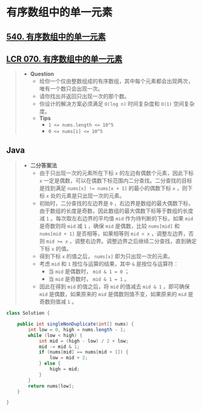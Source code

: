 # 有序数组中的单一元素

## [540. 有序数组中的单一元素](https://leetcode.cn/problems/single-element-in-a-sorted-array/)

## [LCR 070. 有序数组中的单一元素](https://leetcode.cn/problems/skFtm2/)

> - **Question**
>   - 给你一个仅由整数组成的有序数组，其中每个元素都会出现两次，唯有一个数只会出现一次。
>   - 请你找出并返回只出现一次的那个数。
>   - 你设计的解决方案必须满足 `O(log n)` 时间复杂度和 `O(1)` 空间复杂度。
>   - **Tips**
>     - `1 <= nums.length <= 10^5`
>     - `0 <= nums[i] <= 10^5`

## Java

> - **二分答案法**
>   - 由于只出现一次的元素所在下标 `x` 的左边有偶数个元素，因此下标 `x` 一定是偶数，可以在偶数下标范围内二分查找。二分查找的目标是找到满足 `nums[x] != nums[x + 1]` 的最小的偶数下标 `x` ，则下标 `x` 处的元素是只出现一次的元素。
>   - 初始时，二分查找的左边界是 `0` ，右边界是数组的最大偶数下标，由于数组的长度是奇数，因此数组的最大偶数下标等于数组的长度减 `1` 。每次取左右边界的平均值 `mid` 作为待判断的下标，如果 `mid` 是奇数则将 `mid` 减 `1` ，确保 `mid` 是偶数，比较 `nums[mid]` 和 `nums[mid + 1]` 是否相等，如果相等则 `mid < x` ，调整左边界，否则 `mid >= x` ，调整右边界。调整边界之后继续二分查找，直到确定下标 `x` 的值。
>   - 得到下标 `x` 的值之后， `nums[x]` 即为只出现一次的元素。
>   - 考虑 `mid` 和 `1` 按位与运算的结果，其中 `&` 是按位与运算符：
>     - 当 `mid` 是偶数时， `mid & 1 = 0` ；
>     - 当 `mid` 是奇数时， `mid & 1 = 1` 。
>   - 因此在得到 `mid` 的值之后，将 `mid` 的值减去 `mid & 1` ，即可确保 `mid` 是偶数，如果原来的 `mid` 是偶数则值不变，如果原来的 `mid` 是奇数则值减 `1` 。

```java
class Solution {

    public int singleNonDuplicate(int[] nums) {
        int low = 0, high = nums.length - 1;
        while (low < high) {
            int mid = (high - low) / 2 + low;
            mid -= mid & 1;
            if (nums[mid] == nums[mid + 1]) {
                low = mid + 2;
            } else {
                high = mid;
            }
        }
        return nums[low];
    }

}
```
